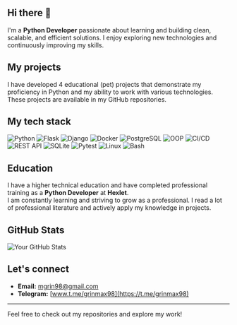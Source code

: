 ## Hi there 👋

I'm a **Python Developer** passionate about learning and building clean, scalable, and efficient solutions. I enjoy exploring new technologies and continuously improving my skills.

## My projects
I have developed 4 educational (pet) projects that demonstrate my proficiency in Python and my ability to work with various technologies. These projects are available in my GitHub repositories.

## My tech stack
![Python](https://img.shields.io/badge/Python-3776AB?style=for-the-badge&logo=python&logoColor=white)
![Flask](https://img.shields.io/badge/Flask-000000?style=for-the-badge&logo=flask&logoColor=white)
![Django](https://img.shields.io/badge/Django-092E20?style=for-the-badge&logo=django&logoColor=white)
![Docker](https://img.shields.io/badge/Docker-2496ED?style=for-the-badge&logo=docker&logoColor=white)
![PostgreSQL](https://img.shields.io/badge/PostgreSQL-336791?style=for-the-badge&logo=postgresql&logoColor=white)
![OOP](https://img.shields.io/badge/OOP-4B8BBE?style=for-the-badge&logo=python&logoColor=white)
![CI/CD](https://img.shields.io/badge/CI%2FCD-239120?style=for-the-badge&logo=githubactions&logoColor=white)
![REST API](https://img.shields.io/badge/REST%20API-85EA2D?style=for-the-badge&logo=swagger&logoColor=white)
![SQLite](https://img.shields.io/badge/SQLite-003B57?style=for-the-badge&logo=sqlite&logoColor=white)
![Pytest](https://img.shields.io/badge/Pytest-0A9EDC?style=for-the-badge&logo=pytest&logoColor=white)
![Linux](https://img.shields.io/badge/Linux-FCC624?style=for-the-badge&logo=linux&logoColor=black)
![Bash](https://img.shields.io/badge/Bash-4EAA25?style=for-the-badge&logo=gnu-bash&logoColor=white)

## Education
I have a higher technical education and have completed professional training as a **Python Developer** at **Hexlet**.  
I am constantly learning and striving to grow as a professional. I read a lot of professional literature and actively apply my knowledge in projects.

## GitHub Stats
![Your GitHub Stats](https://github-readme-stats.vercel.app/api?username=maxgrin04&show_icons=true&theme=highcontrast)

## Let's connect
- **Email:** [mgrin98@gmail.com](mailto:mgrin98@gmail.com)
- **Telegram:** [www.t.me/grinmax98](https://t.me/grinmax98)

---

Feel free to check out my repositories and explore my work!
